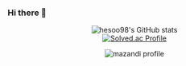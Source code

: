 ### Hi there 👋

<!--
**hesoo98/hesoo98** is a ✨ _special_ ✨ repository because its `README.md` (this file) appears on your GitHub profile.

Here are some ideas to get you started:

- 🔭 I’m currently working on ...
- 🌱 I’m currently learning ...
- 👯 I’m looking to collaborate on ...
- 🤔 I’m looking for help with ...
- 💬 Ask me about ...
- 📫 How to reach me: ...
- 😄 Pronouns: ...
- ⚡ Fun fact: ...
<img src="http://mazandi.herokuapp.com/api?handle={hesoo98}&theme=warm"/>
-->
<div align="center">

![hesoo98's GitHub stats](https://github-readme-stats.vercel.app/api?username=hesoo98&theme=default&show_icons=true)<br>
[![Solved.ac Profile](http://mazassumnida.wtf/api/v2/generate_badge?boj=hesoo98)](https://solved.ac/profile/hesoo98)

![mazandi profile](http://mazandi.herokuapp.com/api?handle=hesoo98&theme=warm)

  
  

</div>
